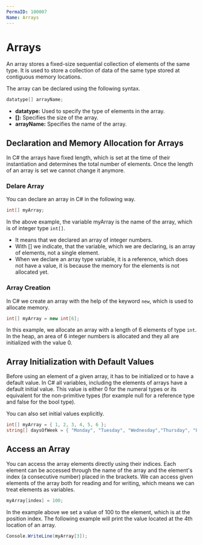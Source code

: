 ```yaml
---
PermaID: 100007
Name: Arrays
---
```


# Arrays 

An array stores a fixed-size sequential collection of elements of the same type. It is used to store a collection of data of the same type stored at contiguous memory locations.

The array can be declared using the following syntax.

```csharp
datatype[] arrayName;
```

 - **datatype:** Used to specify the type of elements in the array.
 - **[]:** Specifies the size of the array.
 - **arrayName:** Specifies the name of the array.
 
## Declaration and Memory Allocation for Arrays

In C# the arrays have fixed length, which is set at the time of their instantiation and determines the total number of elements. Once the length of an array is set we cannot change it anymore.

### Delare Array

You can declare an array in C# in the following way.

```csharp
int[] myArray;
```

In the above example, the variable myArray is the name of the array, which is of integer type `int[]`. 

 - It means that we declared an array of integer numbers. 
 - With [] we indicate, that the variable, which we are declaring, is an array of elements, not a single element.
 - When we declare an array type variable, it is a reference, which does not have a value, it is because the memory for the elements is not allocated yet.

### Array Creation

In C# we create an array with the help of the keyword `new`, which is used to allocate memory.

```csharp
int[] myArray = new int[6];
```

In this example, we allocate an array with a length of 6 elements of type `int`. In the heap, an area of 6 integer numbers is allocated and they all are initialized with the value 0.

## Array Initialization with Default Values

Before using an element of a given array, it has to be initialized or to have a default value. In C# all variables, including the elements of arrays have a default initial value. This value is either 0 for the numeral types or its equivalent for the non-primitive types (for example null for a reference type and false for the bool type).

You can also set initial values explicitly.

```csharp
int[] myArray = { 1, 2, 3, 4, 5, 6 };
string[] daysOfWeek = { "Monday", "Tuesday", "Wednesday","Thursday", "Friday", "Saturday", "Sunday" };
```

## Access an Array

You can access the array elements directly using their indices. Each element can be accessed through the name of the array and the element's index (a consecutive number) placed in the brackets. We can access given elements of the array both for reading and for writing, which means we can treat elements as variables.

```csharp
myArray[index] = 100;
```

In the example above we set a value of 100 to the element, which is at the position index. The following example will print the value located at the 4th location of an array.

```csharp
Console.WriteLine(myArray[3]);
```
